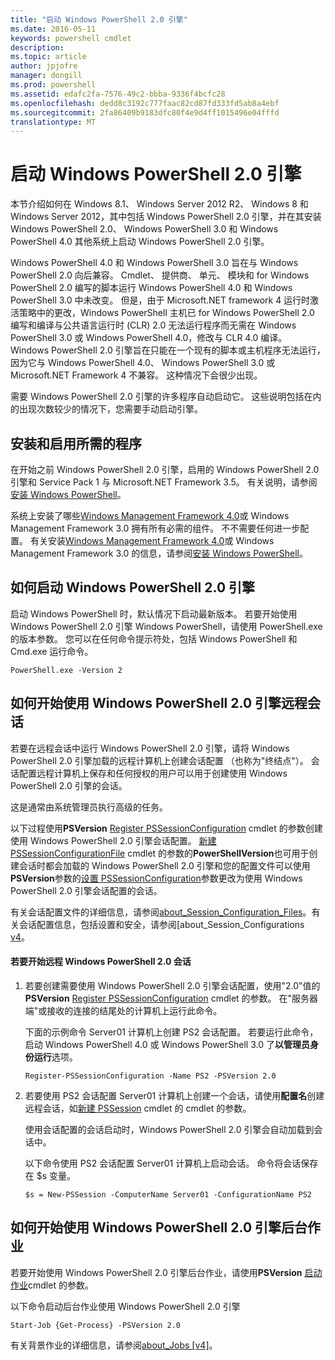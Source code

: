 ```yaml
---
title: "启动 Windows PowerShell 2.0 引擎"
ms.date: 2016-05-11
keywords: powershell cmdlet
description: 
ms.topic: article
author: jpjofre
manager: dongill
ms.prod: powershell
ms.assetid: edafc2fa-7576-49c2-bbba-9336f4bcfc28
ms.openlocfilehash: dedd8c3192c777faac82cd87fd333fd5ab8a4ebf
ms.sourcegitcommit: 2fa86409b9183dfc80f4e9d4ff1015496e04fffd
translationtype: MT
---
```

# 启动 Windows PowerShell 2.0 引擎
本节介绍如何在 Windows 8.1、 Windows Server 2012 R2、 Windows 8 和 Windows Server 2012，其中包括 Windows PowerShell 2.0 引擎，并在其安装 Windows PowerShell 2.0、 Windows PowerShell 3.0 和 Windows PowerShell 4.0 其他系统上启动 Windows PowerShell 2.0 引擎。

Windows PowerShell 4.0 和 Windows PowerShell 3.0 旨在与 Windows PowerShell 2.0 向后兼容。 Cmdlet、 提供商、 单元、 模块和 for Windows PowerShell 2.0 编写的脚本运行 Windows PowerShell 4.0 和 Windows PowerShell 3.0 中未改变。 但是，由于 Microsoft.NET framework 4 运行时激活策略中的更改，Windows PowerShell 主机已 for Windows PowerShell 2.0 编写和编译与公共语言运行时 (CLR) 2.0 无法运行程序而无需在 Windows PowerShell 3.0 或 Windows PowerShell 4.0，修改与 CLR 4.0 编译。 Windows PowerShell 2.0 引擎旨在只能在一个现有的脚本或主机程序无法运行，因为它与 Windows PowerShell 4.0、 Windows PowerShell 3.0 或 Microsoft.NET Framework 4 不兼容。 这种情况下会很少出现。

需要 Windows PowerShell 2.0 引擎的许多程序自动启动它。 这些说明包括在内的出现次数较少的情况下，您需要手动启动引擎。

## 安装和启用所需的程序
在开始之前 Windows PowerShell 2.0 引擎，启用的 Windows PowerShell 2.0 引擎和 Service Pack 1 与 Microsoft.NET Framework 3.5。 有关说明，请参阅[安装 Windows PowerShell](Installing-Windows-PowerShell.md)。

系统上安装了哪些[Windows Management Framework 4.0](http://go.microsoft.com/fwlink/?LinkID=293881)或 Windows Management Framework 3.0 拥有所有必需的组件。 不不需要任何进一步配置。 有关安装[Windows Management Framework 4.0](http://go.microsoft.com/fwlink/?LinkID=293881)或 Windows Management Framework 3.0 的信息，请参阅[安装 Windows PowerShell](Installing-Windows-PowerShell.md)。

## 如何启动 Windows PowerShell 2.0 引擎
启动 Windows PowerShell 时，默认情况下启动最新版本。 若要开始使用 Windows PowerShell 2.0 引擎 Windows PowerShell，请使用 PowerShell.exe 的版本参数。 您可以在任何命令提示符处，包括 Windows PowerShell 和 Cmd.exe 运行命令。

```
PowerShell.exe -Version 2
```

## 如何开始使用 Windows PowerShell 2.0 引擎远程会话
若要在远程会话中运行 Windows PowerShell 2.0 引擎，请将 Windows PowerShell 2.0 引擎加载的远程计算机上创建会话配置 （也称为"终结点"）。 会话配置远程计算机上保存和任何授权的用户可以用于创建使用 Windows PowerShell 2.0 引擎的会话。

这是通常由系统管理员执行高级的任务。

以下过程使用**PSVersion** [Register PSSessionConfiguration](https://technet.microsoft.com/en-us/library/e9152ae2-bd6d-4056-9bc7-dc1893aa29ea) cmdlet 的参数创建使用 Windows PowerShell 2.0 引擎会话配置。 [新建 PSSessionConfigurationFile](https://technet.microsoft.com/en-us/library/5f3e3633-6e90-479c-aea9-ba45a1954866) cmdlet 的参数的**PowerShellVersion**也可用于创建会话时都会加载的 Windows PowerShell 2.0 引擎和您的配置文件可以使用**PSVersion**参数的[设置 PSSessionConfiguration](https://technet.microsoft.com/en-us/library/b21fbad3-1759-4260-b206-dcb8431cd6ea)参数更改为使用 Windows PowerShell 2.0 引擎会话配置的会话。

有关会话配置文件的详细信息，请参阅[about_Session_Configuration_Files](https://technet.microsoft.com/en-us/library/c7217447-1ebf-477b-a8ef-4dbe9a1473b8)。有关会话配置信息，包括设置和安全，请参阅[about_Session_Configurations [v4](https://technet.microsoft.com/en-us/library/a2fbe12a-350c-4d04-be50-24102824e3ab)。

#### 若要开始远程 Windows PowerShell 2.0 会话

1.  若要创建需要使用 Windows PowerShell 2.0 引擎会话配置，使用"2.0"值的**PSVersion** [Register PSSessionConfiguration](https://technet.microsoft.com/en-us/library/e9152ae2-bd6d-4056-9bc7-dc1893aa29ea) cmdlet 的参数。 在"服务器端"或接收的连接的结尾处的计算机上运行此命令。

    下面的示例命令 Server01 计算机上创建 PS2 会话配置。 若要运行此命令，启动 Windows PowerShell 4.0 或 Windows PowerShell 3.0 了**以管理员身份运行**选项。

    ```
    Register-PSSessionConfiguration -Name PS2 -PSVersion 2.0
    ```

2.  若要使用 PS2 会话配置 Server01 计算机上创建一个会话，请使用**配置名**创建远程会话，如[新建 PSSession](https://technet.microsoft.com/en-us/library/76f6628c-054c-4eda-ba7a-a6f28daaa26f) cmdlet 的 cmdlet 的参数。

    使用会话配置的会话启动时，Windows PowerShell 2.0 引擎会自动加载到会话中。

    以下命令使用 PS2 会话配置 Server01 计算机上启动会话。 命令将会话保存在 $s 变量。

    ```
    $s = New-PSSession -ComputerName Server01 -ConfigurationName PS2
    ```

## 如何开始使用 Windows PowerShell 2.0 引擎后台作业
若要开始使用 Windows PowerShell 2.0 引擎后台作业，请使用**PSVersion** [启动作业](https://technet.microsoft.com/en-us/library/2bc04935-0deb-4ec0-b856-d7290cca6442)cmdlet 的参数。

以下命令启动后台作业使用 Windows PowerShell 2.0 引擎

```
Start-Job {Get-Process} -PSVersion 2.0
```

有关背景作业的详细信息，请参阅[about_Jobs [v4]](https://technet.microsoft.com/en-us/library/7362512a-8a4e-4575-b2ea-a740e5c4f002)。


